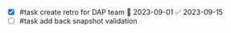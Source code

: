 - [x] #task create retro for DAP team 📅 2023-09-01 ✅ 2023-09-15
- [ ] #task add back snapshot validation
